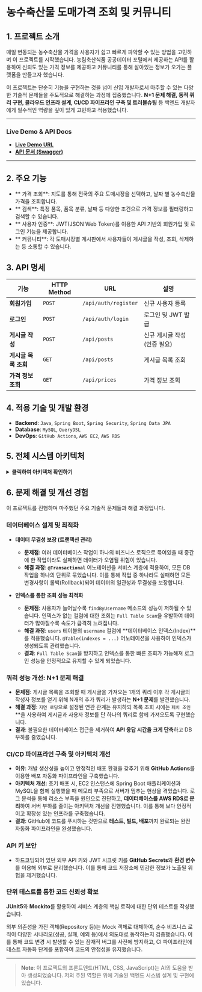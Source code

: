 
# 농수축산물 도매가격 조회 및 커뮤니티

## 1. 프로젝트 소개

매일 변동되는 농수축산물 가격을 사용자가 쉽고 빠르게 파악할 수 있는 방법을 고민하며 이 프로젝트를 시작했습니다.
농림축산식품 공공데이터 포털에서 제공하는 API를 활용하여 신뢰도 있는 가격 정보를 제공하고 커뮤니티를 통해 살아있는 정보가 오가는 플랫폼을 만들고자 했습니다.

이 프로젝트는 단순히 기능을 구현하는 것을 넘어 신입 개발자로서 마주할 수 있는 다양한 기술적 문제들을 주도적으로 해결하는 과정에 집중했습니다. **N+1 문제 해결, 동적 쿼리 구현, 클라우드 인프라 설계, CI/CD 파이프라인 구축 및 트러블슈팅** 등 백엔드 개발자에게 필수적인 역량을 깊이 있게 고민하고 적용했습니다.

---

###  **Live Demo & API Docs**

- **[Live Demo URL](http://15.164.234.103:8080)**
- **[API 문서 (Swagger)](http://15.164.234.103:8080/swagger-ui/index.html)**

---

## 2. 주요 기능

- ** 가격 조회**: 지도를 통해 전국의 주요 도매시장을 선택하고, 날짜 별 농수축산물 가격을 조회합니다.
- ** 검색**: 특정 품목, 품목 분류, 날짜 등 다양한 조건으로 가격 정보를 필터링하고 검색할 수 있습니다.
- ** 사용자 인증**: JWT(JSON Web Token)를 이용한 API 기반의 회원가입 및 로그인 기능을 제공합니다.
- ** 커뮤니티**: 각 도매시장별 게시판에서 사용자들이 게시글을 작성, 조회, 삭제하는 등 소통할 수 있습니다.

## 3. API 명세

| 기능 | HTTP Method | URL | 설명 |
| --- | --- | --- | --- |
| **회원가입** | `POST` | `/api/auth/register` | 신규 사용자 등록 |
| **로그인** | `POST` | `/api/auth/login` | 로그인 및 JWT 발급 |
| **게시글 작성** | `POST` | `/api/posts` | 신규 게시글 작성 (인증 필요) |
| **게시글 목록 조회**| `GET` | `/api/posts` | 게시글 목록 조회 |
| **가격 정보 조회** | `GET` | `/api/prices` | 가격 정보 조회 |

## 4. 적용 기술 및 개발 환경

- **Backend**: `Java`, `Spring Boot`, `Spring Security`, `Spring Data JPA`
- **Database**: `MySQL`, `QueryDSL`
- **DevOps**: `GitHub Actions`, `AWS EC2`, `AWS RDS`

## 5. 전체 시스템 아키텍처

<details>
<summary><b>클릭하여 아키텍처 확인하기</b></summary>

개발부터 배포, 서비스 운영까지의 전체 흐름을 나타내는 아키텍처 다이어그램입니다.

```mermaid
graph TD

    subgraph CICD
        A[개발자] -->|1. Git Push| B[GitHub 저장소]
        B -->|2. 트리거| C{GitHub Actions}

        subgraph 파이프라인
            C -->|3. 빌드| D[.jar 생성]
            D -->|4. 배포| E[EC2로 전송]
        end
    end

    subgraph AWS
        F[EC2] -->|DB 연결| G[RDS MySQL]
    end

    E -->|SSH| F

    subgraph 사용자
        I[사용자] -->|API 요청| F
    end

    style F fill:#FF9900,stroke:#333,stroke-width:2px
    style G fill:#0073BB,stroke:#333,stroke-width:2px
```

</details>

## 6. 문제 해결 및 개선 경험

이 프로젝트를 진행하며 마주했던 주요 기술적 문제들과 해결 과정입니다.

### **데이터베이스 설계 및 최적화**
- **데이터 무결성 보장 (트랜잭션 관리)**
    - **문제점**: 여러 데이터베이스 작업이 하나의 비즈니스 로직으로 묶여있을 때 중간에 한 작업이라도 실패하면 데이터가 오염될 위험이 있습니다.
    - **해결 과정**: **`@Transactional`** 어노테이션을 서비스 계층에 적용하여, 모든 DB 작업을 하나의 단위로 묶었습니다. 이를 통해 작업 중 하나라도 실패하면 모든 변경사항이 롤백(Rollback)되어 데이터의 일관성과 무결성을 보장합니다.

- **인덱스를 통한 조회 성능 최적화**
    - **문제점**: 사용자가 늘어날수록 `findByUsername` 메소드의 성능이 저하될 수 있습니다. 인덱스가 없는 컬럼에 대한 조회는 `Full Table Scan`을 유발하여 데이터가 많아질수록 속도가 급격히 느려집니다.
    - **해결 과정**: `users` 테이블의 `username` 컬럼에 **데이터베이스 인덱스(Index)**를 적용했습니다. `@Table(indexes = ...)` 어노테이션을 사용하여 인덱스가 생성되도록 관리했습니다.
    - **결과**: `Full Table Scan`을 방지하고 인덱스를 통한 빠른 조회가 가능해져 로그인 성능을 안정적으로 유지할 수 있게 되었습니다.

### **쿼리 성능 개선: N+1 문제 해결**
- **문제점**: 게시글 목록을 조회할 때 게시글을 가져오는 1개의 쿼리 이후 각 게시글의 작성자 정보를 얻기 위해 N개의 추가 쿼리가 발생하는 **N+1 문제**를 발견했습니다.
- **해결 과정**: `지연 로딩`으로 설정된 연관 관계는 유지하되 목록 조회 시에는 `페치 조인`**을 사용하여 게시글과 사용자 정보를 단 하나의 쿼리로 함께 가져오도록 구현했습니다.
- **결과**: 불필요한 데이터베이스 접근을 제거하여 **API 응답 시간을 크게 단축**하고 DB 부하를 줄였습니다.

### **CI/CD 파이프라인 구축 및 아키텍처 개선**
- **이유**: 개발 생산성을 높이고 안정적인 배포 환경을 갖추기 위해 **GitHub Actions**를 이용한 배포 자동화 파이프라인을 구축했습니다.
- **아키텍처 개선**: 초기 배포 시, EC2 인스턴스에 Spring Boot 애플리케이션과 MySQL을 함께 실행했을 때 메모리 부족으로 서버가 멈추는 현상을 겪었습니다. 로그 분석을 통해 리소스 부족을 원인으로 진단하고, **데이터베이스를 AWS RDS로 분리**하여 서버 부하를 줄이는 아키텍처 개선을 진행했습니다. 이를 통해 보다 안정적이고 확장성 있는 인프라를 구축했습니다.
- **결과**: GitHub에 코드를 푸시하는 것만으로 **테스트, 빌드, 배포**까지 완료되는 완전 자동화 파이프라인을 완성했습니다.

### **API 키 보안**
- 하드코딩되어 있던 외부 API 키와 JWT 시크릿 키를 **GitHub Secrets**와 **환경 변수**를 이용해 외부로 분리했습니다. 이를 통해 코드 저장소에 민감한 정보가 노출될 위험을 제거했습니다.

### **단위 테스트를 통한 코드 신뢰성 확보**

**JUnit5**와 **Mockito**를 활용하여 서비스 계층의 핵심 로직에 대한 단위 테스트를 작성했습니다.

외부 의존성을 가진 객체(Repository 등)는 Mock 객체로 대체하여, 순수 비즈니스 로직이 다양한 시나리오(성공, 실패, 예외 등)에서 의도대로 동작하는지 검증했습니다. 이를 통해 코드 변경 시 발생할 수 있는 잠재적 버그를 사전에 방지하고, CI 파이프라인에 테스트 자동화 단계를 포함하여 코드의 안정성을 유지했습니다.

---

> **Note**: 이 프로젝트의 프론트엔드(HTML, CSS, JavaScript)는 AI의 도움을 받아 생성되었습니다. 저의 주된 역할은 위에 기술된 백엔드 시스템 설계 및 구현에 있습니다.
